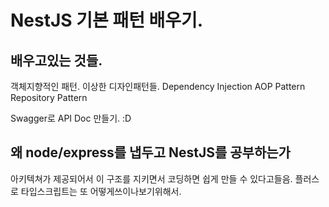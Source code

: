 # NestJS 기본 패턴 배우기.

## 배우고있는 것들.

객체지향적인 패턴. 
이상한 디자인패턴들.
Dependency Injection
AOP Pattern
Repository Pattern

Swagger로 API Doc 만들기. :D

## 왜 node/express를 냅두고 NestJS를 공부하는가

아키텍쳐가 제공되어서 이 구조를 지키면서 코딩하면 쉽게 만들 수 있다고들음.
플러스로 타입스크립트는 또 어떻게쓰이나보기위해서.

